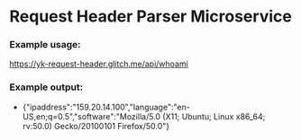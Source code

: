 # Request Header Parser Microservice
### Example usage:
https://yk-request-header.glitch.me/api/whoami

### Example output:
* {"ipaddress":"159.20.14.100","language":"en-US,en;q=0.5","software":"Mozilla/5.0 (X11; Ubuntu; Linux x86_64; rv:50.0) Gecko/20100101 Firefox/50.0"}